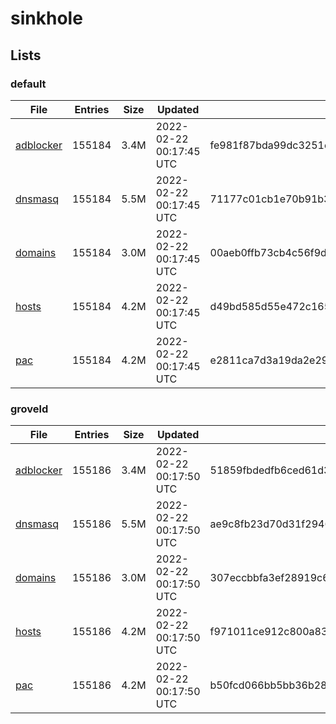 # sinkhole

## Lists

### default

|File|Entries|Size|Updated|Hash|
|-|-|-|-|-|
|[adblocker](https://raw.githubusercontent.com/groveld/sinkhole/lists/default/adblocker.txt)|155184|3.4M|2022-02-22 00:17:45 UTC|fe981f87bda99dc3251e53f5d4e2c7bbd178fb4bc7ef9ec0f8856f4e07467c51|
|[dnsmasq](https://raw.githubusercontent.com/groveld/sinkhole/lists/default/dnsmasq.txt)|155184|5.5M|2022-02-22 00:17:45 UTC|71177c01cb1e70b91b347ac7aa1f5e9c6cff165579b886dae76d1c8bf8c5de85|
|[domains](https://raw.githubusercontent.com/groveld/sinkhole/lists/default/domains.txt)|155184|3.0M|2022-02-22 00:17:45 UTC|00aeb0ffb73cb4c56f9df0b1673159fca5641e2dff421310135bc6e182edf6b4|
|[hosts](https://raw.githubusercontent.com/groveld/sinkhole/lists/default/hosts.txt)|155184|4.2M|2022-02-22 00:17:45 UTC|d49bd585d55e472c165088b61beb9af406e2ab0252ccffb6e74d8ad3a177d5bf|
|[pac](https://raw.githubusercontent.com/groveld/sinkhole/lists/default/pac.txt)|155184|4.2M|2022-02-22 00:17:45 UTC|e2811ca7d3a19da2e290896f3ead4aea0fd48930b1a17f35535a2d8a20c22947|

### groveld

|File|Entries|Size|Updated|Hash|
|-|-|-|-|-|
|[adblocker](https://raw.githubusercontent.com/groveld/sinkhole/lists/groveld/adblocker.txt)|155186|3.4M|2022-02-22 00:17:50 UTC|51859fbdedfb6ced61d396a954a9a75a8adfb015535da99042313d3295c705b1|
|[dnsmasq](https://raw.githubusercontent.com/groveld/sinkhole/lists/groveld/dnsmasq.txt)|155186|5.5M|2022-02-22 00:17:50 UTC|ae9c8fb23d70d31f29468464df89d4c3390f9eb9555afd4acf970c86f080bde7|
|[domains](https://raw.githubusercontent.com/groveld/sinkhole/lists/groveld/domains.txt)|155186|3.0M|2022-02-22 00:17:50 UTC|307eccbbfa3ef28919c67aedaad5dfc0fb57b45e48507fb1b5fbe54618e3a435|
|[hosts](https://raw.githubusercontent.com/groveld/sinkhole/lists/groveld/hosts.txt)|155186|4.2M|2022-02-22 00:17:50 UTC|f971011ce912c800a839f6f5f4d2b8ac49a7347129f5e7baed788f6acdb0a138|
|[pac](https://raw.githubusercontent.com/groveld/sinkhole/lists/groveld/pac.txt)|155186|4.2M|2022-02-22 00:17:50 UTC|b50fcd066bb5bb36b287b173034e47b364c0aee30a227a92789d7858edfd408b|
